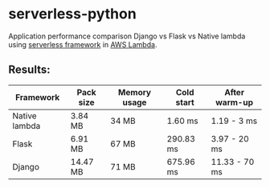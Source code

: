 # serverless-python
Application performance comparison Django vs Flask vs Native lambda using [serverless framework](https://serverless.com/framework/) in [AWS Lambda](https://aws.amazon.com/lambda/).

## Results:

| Framework     | Pack size | Memory usage | Cold start | After warm-up |
|---------------|-----------|--------------|------------|---------------|
| Native lambda | 3.84 MB   | 34 MB        | 1.60 ms    | 1.19 - 3 ms   |
| Flask         | 6.91 MB   | 67 MB        | 290.83 ms  | 3.97 - 20 ms  |
| Django        | 14.47 MB  | 71 MB        | 675.96 ms  | 11.33 - 70 ms |
